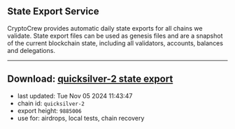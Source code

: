## State Export Service
CryptoCrew provides automatic daily state exports for all chains we validate. State export files can be used as genesis files and are a snapshot of the current blockchain state, including all validators, accounts, balances and delegations.

---
**Download: [quicksilver-2 state export](https://dl-eu2.ccvalidators.com/SERVICE/quicksilver/quicksilver-2_export_9885006.json)**
---

- last updated: Tue Nov 05 2024 11:43:47
- chain id: `quicksilver-2`
- export height: `9885006`
- use for: airdrops, local tests, chain recovery
